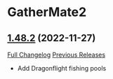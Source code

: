# GatherMate2

## [1.48.2](https://github.com/Nevcairiel/GatherMate2/tree/1.48.2) (2022-11-27)
[Full Changelog](https://github.com/Nevcairiel/GatherMate2/compare/1.48.1...1.48.2) [Previous Releases](https://github.com/Nevcairiel/GatherMate2/releases)

- Add Dragonflight fishing pools  
